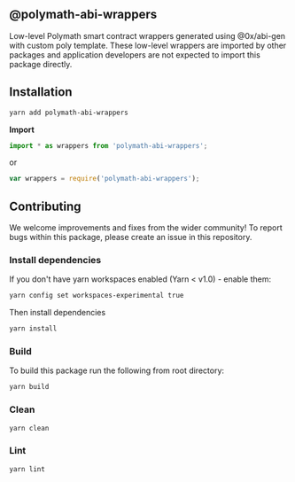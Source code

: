 ## @polymath-abi-wrappers

Low-level Polymath smart contract wrappers generated using @0x/abi-gen with custom poly template. These
low-level wrappers are imported by other packages and application developers are not expected to import this package directly.

## Installation

```bash
yarn add polymath-abi-wrappers
```

**Import**

```typescript
import * as wrappers from 'polymath-abi-wrappers';
```

or

```javascript
var wrappers = require('polymath-abi-wrappers');
```

## Contributing

We welcome improvements and fixes from the wider community! To report bugs within this package, please create an issue in this repository.

### Install dependencies

If you don't have yarn workspaces enabled (Yarn < v1.0) - enable them:

```bash
yarn config set workspaces-experimental true
```

Then install dependencies

```bash
yarn install
```

### Build

To build this package run the following from root directory:

```bash
yarn build
```

### Clean

```bash
yarn clean
```

### Lint

```bash
yarn lint
```